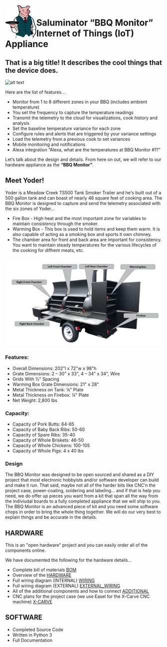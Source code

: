 <img align="left" width="100" src="./Assets/saluminator_character-100.png">

# Saluminator “BBQ Monitor” Internet of Things (IoT) Appliance

## That is a big title! It describes the cool things that the device does.

![alt text](./Assets/bbq-monitor-hi-rez.png "Saluminator BBQ Monitor Internet of Things (IoT) Appliance")

Here are the list of features…

- Monitor from 1 to 8 different zones in your BBQ (includes ambient temperature)
- You set the frequency to capture the temperature readings
- Transmit the telemetry to the cloud for visualizations, cook history and analysis
- Set the baseline temperature variance for each zone
- Configure rules and alerts that are triggered by your variance settings
- Load the telemetry from a previous cook to set variances
- Mobile monitoring and notifications
- Alexa integration “Alexa, what are the temperatures at BBQ Monitor #1?”

Let’s talk about the design and details. From here on out, we will refer to our hardware appliance as the <b>“BBQ Monitor”</b>.

## Meet Yoder!

Yoder is a Meadow Creek TS500 Tank Smoker Trailer and he's built out of a 500 gallon tank and can boast of nearly 46 square feet of cooking area. The BBQ Monitor is designed to capture and send the telemetry associated with the six zones of Yoder...

- Fire Box - High heat and the most important zone for variables to maintain consistency through the smoker.
- Warming Box - This box is used to hold items and keep them warm. It is also capable of acting as a smoking box and sports it own chimney.
- The chamber area for front and back area are important for consistency. You want to maintain steady temperatures for the various lifecycles of the cooking for diffrent meats, etc.

![alt text](./Assets/YoderZonesMonitor-transparent-1700.png "Yoder Zones")

### Features:

- Overall Dimensions: 202"l x 72"w x 98"h
- Grate Dimensions: 2 – 30" x 33", 4 – 34" x 34", Wire
- Grids With ½" Spacing
- Warming Box Grate Dimensions: 21" x 28"
- Metal Thickness on Tank: ¼" Plate
- Metal Thickness on Firebox: ¼" Plate
- Net Weight: 2,800 lbs

### Capacity:

- Capacity of Pork Butts: 64-65
- Capacity of Baby Back Ribs: 50-60
- Capacity of Spare Ribs: 35-40
- Capacity of Whole Briskets: 46-50
- Capacity of Whole Chickens: 100-105
- Capacity of Whole Pigs: 4 x 40 lbs

### Design

The BBQ Monitor was designed to be open sourced and shared as a DIY project that most electronic hobbyists and/or software developer can build and make it run. That said, maybe not all of the harder bits like CNC’n the project case, power-coating, soldering and labeling... and if that is help you need, we do offer up pieces you want from a kit that span all the way from the indiviudal boards to a fully completed appliance that we will ship to you. The BBQ Monitor is an advanced piece of kit and you need some software chops in order to bring the whole thing together. We will do our very best to explain things and be accurate in the details.

## HARDWARE

This is an "open hardware" project and you can easily order all of the components online.

We have documented the following for the hardware details...

- Complete bill of materials [BOM](./Docs/BOM.md)
- Overview of the [HARDWARE](./Docs/HARDWARE.md)
- Full wiring diagram (INTERNAL) [WIRING](./Docs/WIRING.md)
- Full wiring diagram (EXTERNAL) [EXTERNAL_WIRING](./Docs/EXTERNAL_WIRING.md)
- All of the additional components and how to connect [ADDITIONAL](./Docs/ADDITIONAL.md)
- CNC plans for the project case (we use Easel for the X-Carve CNC machine) [X-CARVE](./Docs/XCARVE.md)

## SOFTWARE

- Completed Source Code
- Written in Python 3
- Full Documentation
